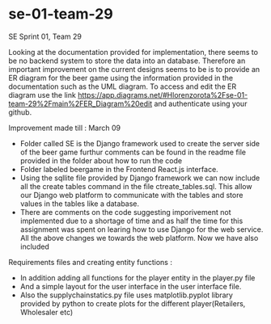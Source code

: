 # se-01-team-29
SE Sprint 01, Team 29

Looking at the documentation provided for implementation, there seems to be no backend system to store the data into an database. Therefore an important improvement on the current designs seems to be is to provide an ER diagram for the beer game using the information provided in the documentation such as the UML diagram. To access and edit the ER diagram use the link https://app.diagrams.net/#Hlorenzorota%2Fse-01-team-29%2Fmain%2FER_Diagram%20edit and authenticate using your github. 

Improvement made till : March 09
- Folder called SE is the Django framework used to create the server side of the beer game furthur comments can be found in the readme file provided in the folder about how to run the code
- Folder labeled beergame in the Frontend React.js interface.
- Using the sqllite file provided by Django framework we can now include all the create tables command in the file ctreate_tables.sql. This allow our Django web platform to communicate with the tables and store values in the tables like a database. 
- There are comments on the code suggesting imporivement not implemented due to a shortage of time and as half the time for this assignment was spent on learing how to use Django for the web service.
All the above changes we towards the web platform. Now we have also included 

Requirements files and creating entity functions :
- In addition adding all functions for the player entity in the player.py file
- And a simple layout for the user interface in the user interface file.
- Also the supplychainstatics.py file uses matplotlib.pyplot library provided by python to create plots for the different player(Retailers, Wholesaler etc)
